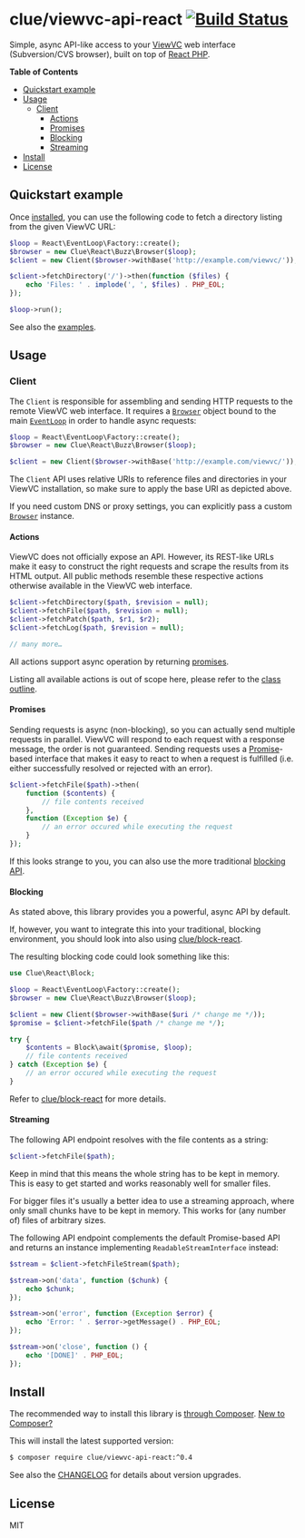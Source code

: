 # clue/viewvc-api-react [![Build Status](https://travis-ci.org/clue/php-viewvc-api-react.svg?branch=master)](https://travis-ci.org/clue/php-viewvc-api-react)

Simple, async API-like access to your [ViewVC](http://viewvc.org/) web interface (Subversion/CVS browser), built on top of [React PHP](http://reactphp.org/).

**Table of Contents**

* [Quickstart example](#quickstart-example)
* [Usage](#usage)
  * [Client](#client)
    * [Actions](#actions)
    * [Promises](#promises)
    * [Blocking](#blocking)
    * [Streaming](#streaming)
* [Install](#install)
* [License](#license)

## Quickstart example

Once [installed](#install), you can use the following code to fetch a directory
listing from the given ViewVC URL:

```php
$loop = React\EventLoop\Factory::create();
$browser = new Clue\React\Buzz\Browser($loop);
$client = new Client($browser->withBase('http://example.com/viewvc/'));

$client->fetchDirectory('/')->then(function ($files) {
    echo 'Files: ' . implode(', ', $files) . PHP_EOL;
});

$loop->run();
```

See also the [examples](examples).

## Usage

### Client

The `Client` is responsible for assembling and sending HTTP requests to the remote ViewVC web interface.
It requires a [`Browser`](https://github.com/clue/php-buzz-react#browser) object
bound to the main [`EventLoop`](https://github.com/reactphp/event-loop#usage)
in order to handle async requests:

```php
$loop = React\EventLoop\Factory::create();
$browser = new Clue\React\Buzz\Browser($loop);

$client = new Client($browser->withBase('http://example.com/viewvc/'));
```

The `Client` API uses relative URIs to reference files and directories in your
ViewVC installation, so make sure to apply the base URI as depicted above.

If you need custom DNS or proxy settings, you can explicitly pass a
custom [`Browser`](https://github.com/clue/php-buzz-react#browser) instance.

#### Actions

ViewVC does not officially expose an API. However, its REST-like URLs make it
easy to construct the right requests and scrape the results from its HTML
output.
All public methods resemble these respective actions otherwise available in the
ViewVC web interface.

```php
$client->fetchDirectory($path, $revision = null);
$client->fetchFile($path, $revision = null);
$client->fetchPatch($path, $r1, $r2);
$client->fetchLog($path, $revision = null);

// many more…
```

All actions support async operation by returning [promises](#promises).

Listing all available actions is out of scope here, please refer to the [class outline](src/Client.php).

#### Promises

Sending requests is async (non-blocking), so you can actually send multiple requests in parallel.
ViewVC will respond to each request with a response message, the order is not guaranteed.
Sending requests uses a [Promise](https://github.com/reactphp/promise)-based interface that makes it easy to react to when a request is fulfilled (i.e. either successfully resolved or rejected with an error).

```php
$client->fetchFile($path)->then(
    function ($contents) {
        // file contents received
    },
    function (Exception $e) {
        // an error occured while executing the request
    }
});
```

If this looks strange to you, you can also use the more traditional [blocking API](#blocking).

#### Blocking

As stated above, this library provides you a powerful, async API by default.

If, however, you want to integrate this into your traditional, blocking environment,
you should look into also using [clue/block-react](https://github.com/clue/php-block-react).

The resulting blocking code could look something like this:

```php
use Clue\React\Block;

$loop = React\EventLoop\Factory::create();
$browser = new Clue\React\Buzz\Browser($loop);

$client = new Client($browser->withBase($uri /* change me */));
$promise = $client->fetchFile($path /* change me */);

try {
    $contents = Block\await($promise, $loop);
    // file contents received
} catch (Exception $e) {
    // an error occured while executing the request
}
```

Refer to [clue/block-react](https://github.com/clue/php-block-react#readme) for more details.

#### Streaming

The following API endpoint resolves with the file contents as a string:

```php
$client->fetchFile($path);
````

Keep in mind that this means the whole string has to be kept in memory.
This is easy to get started and works reasonably well for smaller files.

For bigger files it's usually a better idea to use a streaming approach,
where only small chunks have to be kept in memory.
This works for (any number of) files of arbitrary sizes.

The following API endpoint complements the default Promise-based API and returns
an instance implementing `ReadableStreamInterface` instead:

```php
$stream = $client->fetchFileStream($path);

$stream->on('data', function ($chunk) {
    echo $chunk;
});

$stream->on('error', function (Exception $error) {
    echo 'Error: ' . $error->getMessage() . PHP_EOL;
});

$stream->on('close', function () {
    echo '[DONE]' . PHP_EOL;
});
```

## Install

The recommended way to install this library is [through Composer](http://getcomposer.org).
[New to Composer?](http://getcomposer.org/doc/00-intro.md)

This will install the latest supported version:

```bash
$ composer require clue/viewvc-api-react:^0.4
```

See also the [CHANGELOG](CHANGELOG.md) for details about version upgrades.

## License

MIT
